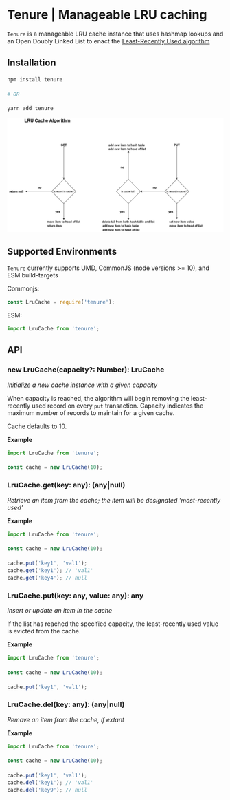 # Tenure | Manageable LRU caching

`Tenure` is a manageable LRU cache instance that uses hashmap lookups and an Open Doubly Linked List to enact the [Least-Recently Used algorithm](https://en.wikipedia.org/wiki/Cache_replacement_policies#Least_recently_used_(LRU))

## Installation

```bash
npm install tenure

# OR

yarn add tenure
```

![LRU Cache Algorithm](https://github.com/matthewzito/tenure/blob/master/doc/lru.png)

## Supported Environments

`Tenure` currently supports UMD, CommonJS (node versions >= 10), and ESM build-targets

Commonjs:

```js
const LruCache = require('tenure');
```

ESM:

```js
import LruCache from 'tenure';
```

## API

### new LruCache(capacity?: Number): LruCache

*Initialize a new cache instance with a given capacity*

When capacity is reached, the algorithm will begin removing the least-recently used record on every `put` transaction.
Capacity indicates the maximum number of records to maintain for a given cache.

Cache defaults to 10.

**Example**

```js
import LruCache from 'tenure';

const cache = new LruCache(10);
```

### LruCache.get(key: any): (any|null)

*Retrieve an item from the cache; the item will be designated 'most-recently used'*

**Example**

```js
import LruCache from 'tenure';

const cache = new LruCache(10);

cache.put('key1', 'val1');
cache.get('key1'); // 'val1'
cache.get('key4'); // null
```

### LruCache.put(key: any, value: any): any

*Insert or update an item in the cache*

If the list has reached the specified capacity, the least-recently used value is evicted from the cache.

**Example**

```js
import LruCache from 'tenure';

const cache = new LruCache(10);

cache.put('key1', 'val1');
```

### LruCache.del(key: any): (any|null)

*Remove an item from the cache, if extant*

**Example**

```js
import LruCache from 'tenure';

const cache = new LruCache(10);

cache.put('key1', 'val1');
cache.del('key1'); // 'val1'
cache.del('key9'); // null
```
